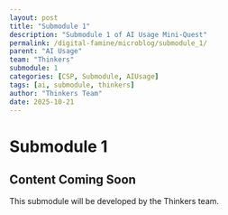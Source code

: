 ```yaml
---
layout: post
title: "Submodule 1"
description: "Submodule 1 of AI Usage Mini-Quest"
permalink: /digital-famine/microblog/submodule_1/
parent: "AI Usage"
team: "Thinkers"
submodule: 1
categories: [CSP, Submodule, AIUsage]
tags: [ai, submodule, thinkers]
author: "Thinkers Team"
date: 2025-10-21
---
```


# Submodule 1

## Content Coming Soon
This submodule will be developed by the Thinkers team.
